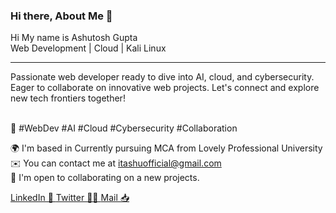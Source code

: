 ### Hi there, About Me 👋

Hi My name is Ashutosh Gupta<br>
Web Development  | Cloud  | Kali Linux
<hr>
<P style="color="Red"">Passionate web developer ready to dive into AI, cloud, and cybersecurity. Eager to collaborate on innovative web projects. Let's connect and explore new tech frontiers together!</P><br>
🔗 #WebDev #AI #Cloud #Cybersecurity #Collaboration <br>

🌍  I'm based in Currently pursuing MCA from Lovely Professional University<br>
✉️  You can contact me at itashuofficial@gmail.com<br>
🤝  I'm open to collaborating on a new projects.


<a href="www.linkedin.com/itashuofficial">LinkedIn 🚀 </a>
<a href="www.twitter.com/itashuofficial">Twitter 🧑‍💻 </a>
<a href="www.gmail.com/itashuofficial">Mail 📥 </a>
